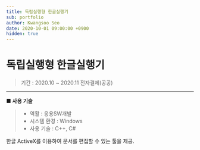 ```yaml
---
title: 독립실행형 한글실행기
sub: portfolio
author: Kwangsoo Seo
date: 2020-10-01 09:00:00 +0900
hidden: true
---
```


# 독립실행형 한글실행기
> 기간 : 2020.10 ~ 2020.11
> 전자결제(공공)

---

**■ 사용 기술**

>  * 역활 : 응용SW개발
>  * 시스템 환경 : Windows
>  * 사용 기술 : C++, C#

한글 ActiveX를 이용하여 문서를 편집할 수 있는 툴을 제공.